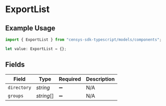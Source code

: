# ExportList

## Example Usage

```typescript
import { ExportList } from "censys-sdk-typescript/models/components";

let value: ExportList = {};
```

## Fields

| Field              | Type               | Required           | Description        |
| ------------------ | ------------------ | ------------------ | ------------------ |
| `directory`        | *string*           | :heavy_minus_sign: | N/A                |
| `groups`           | *string*[]         | :heavy_minus_sign: | N/A                |